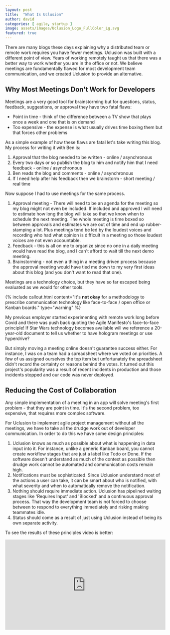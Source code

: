 ```yaml
---
layout: post
title:  "What Is Uclusion"
author: david
categories: [ agile, startup ]
image: assets/images/Uclusion_Logo_FullColor_Lg.svg
featured: true
---
```

There are many blogs these days explaining why a distributed team or remote work requires you have fewer meetings.
Uclusion was built with a different point of view. Years of working remotely taught us that there was a better way to
work whether you are in the office or not. We believe meetings are fundamentally flawed for most development
team communication, and we created Uclusion to provide an alternative.

## Why Most Meetings Don't Work for Developers
Meetings are a very good tool for brainstorming but for questions, status, feedback, suggestions, or approval they
have two fatal flaws:
* Point in time - think of the difference between a TV show that plays once a week and one that is on demand
* Too expensive - the expense is what usually drives time boxing them but that forces other problems

As a simple example of how these flaws are fatal let's take writing this blog. My process for writing it with Ben is:
1. Approval that the blog needed to be written - online / asynchronous
2. Every two days or so publish the blog to him and notify him that I need feedback - online / asynchronous
3. Ben reads the blog and comments - online / asynchronous
4. If I need help after his feedback then we brainstorm - short meeting / real time

Now suppose I had to use meetings for the same process.
1. Approval meeting - There will need to be an agenda for the meeting so my blog might not even be included. If included
   and approved I will need to estimate how long the blog will take so that we know when to schedule the next meeting. The
   whole meeting is time boxed so between approvals and estimates we are out of time and end up rubber-stamping a lot.
   Plus meetings tend be led by the loudest voices and recording who had what opinion is difficult in a meeting so those
   loudest voices are not even accountable.
2. Feedback - this is all on me to organize since no one in a daily meeting would have read the blog, and I can't
   afford to wait till the next demo meeting.
3. Brainstorming - not even a thing in a meeting driven process because the approval meeting would have tied me
   down to my very first ideas about this blog (and you don't want to read that one).

Meetings are a technology choice, but they have so far escaped being evaluated as we would for other tools.

{% include callout.html
content="It's **not okay** for a methodology to prescribe communication technology like face-to-face / open office or
Kanban boards."
type="warning" %}

My previous employer started experimenting with remote work long before Covid and there was push back
quoting the Agile Manifesto's face-to-face principle! If Star Wars technology becomes available will we reference a
20-year-old document to tell us whether to have hologram meetings or use hyperdrive?

But simply moving a meeting online doesn't guarantee success either. For instance, I was on a team had a spreadsheet
where we voted on priorities. A few of us assigned ourselves the top item but unfortunately the spreadsheet didn't
record the certainty or reasons behind the votes. It turned out this project's popularity was a result of recent
incidents in production and those incidents stopped and our code was never deployed.

## Reducing the Cost of Collaboration
Any simple implementation of a meeting in an app will solve meeting's first problem - that they are point in time. It's
the second problem, too expensive, that requires more complex software.

For Uclusion to implement agile project management without all the meetings, we have to take all the drudge work
out of developer communication. In order to do this we have some design principles:
1. Uclusion knows as much as possible about what is happening in data input into it. For instance, unlike a generic
Kanban board, you cannot create workflow stages that are just a label like Todo or Done. If the software doesn't 
understand as much of the context as possible then drudge work cannot be automated and communication costs remain high.
2. Notifications must be sophisticated. Since Uclusion understand most of the actions a user can take, it can be smart
about who is notified, with what severity and when to automatically remove the notification.
3. Nothing should require immediate action. Uclusion has pipelined waiting stages like 'Requires Input' and 'Blocked'
and a continuous approval process. That way the development team is not forced to choose between to respond to 
everything immediately and risking making teammates idle.
4. Status should come as a result of just using Uclusion instead of being its own separate activity.

To see the results of these principles video is better:
<iframe width="514px" height="289px" src="https://www.youtube.com/embed/tzuJ0xuJTQI" title="YouTube video player" frameborder="0" allow="accelerometer; autoplay; clipboard-write; encrypted-media; gyroscope; picture-in-picture" allowfullscreen></iframe>